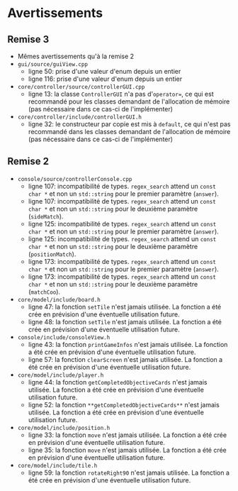 # Avertissements

## Remise 3
* Mêmes avertissements qu'à la remise 2
* `gui/source/guiView.cpp`
  * ligne 50: prise d'une valeur d'enum depuis un entier
  * ligne 116: prise d'une valeur d'enum depuis un entier
* `core/controller/source/controllerGUI.cpp`
  * ligne 13: la classe `ControllerGUI` n'a pas d'`operator=`, ce qui est recommandé pour les classes demandant de l'allocation de mémoire (pas nécessaire dans ce cas-ci de l'implémenter)
* `core/controller/include/controllerGUI.h`
  * ligne 32: le constructeur par copie est mis à `default`, ce qui n'est pas recommandé dans les classes demandant de l'allocation de mémoire (pas nécessaire dans ce cas-ci de l'implémenter)

## Remise 2

* `console/source/controllerConsole.cpp`
  * ligne 107: incompatibilité de types. `regex_search` attend un `const char *` et non un `std::string` pour le premier paramètre (`answer`).
  * ligne 107: incompatibilité de types. `regex_search` attend un `const char *` et non un `std::string` pour le deuxième paramètre (`sideMatch`).
  * ligne 125: incompatibilité de types. `regex_search` attend un `const char *` et non un `std::string` pour le premier paramètre (`answer`).
  * ligne 125: incompatibilité de types. `regex_search` attend un `const char *` et non un `std::string` pour le deuxième paramètre (`positionMatch`).
  * ligne 173: incompatibilité de types. `regex_search` attend un `const char *` et non un `std::string` pour le premier paramètre (`answer`).
  * ligne 173: incompatibilité de types. `regex_search` attend un `const char *` et non un `std::string` pour le deuxième paramètre (`matchCoo`).
* `core/model/include/board.h`
  * ligne 47: la fonction `setTile` n'est jamais utilisée. La fonction a été crée en prévision d'une éventuelle utilisation future.
  * ligne 48: la fonction `setTile` n'est jamais utilisée. La fonction a été crée en prévision d'une éventuelle utilisation future.
* `console/include/consoleView.h`
  * ligne 43: la fonction `printGameInfos` n'est jamais utilisée. La fonction a été crée en prévision d'une éventuelle utilisation future.
  * ligne 57: la fonction `clearScreen` n'est jamais utilisée. La fonction a été crée en prévision d'une éventuelle utilisation future.
* `core/model/include/player.h`
  * ligne 44: la fonction `getCompletedObjectiveCards` n'est jamais utilisée. La fonction a été crée en prévision d'une éventuelle utilisation future.
  * ligne 52: la fonction `**getCompletedObjectiveCards**` n'est jamais utilisée. La fonction a été crée en prévision d'une éventuelle utilisation future.
* `core/model/include/position.h`
  * ligne 33: la fonction `move` n'est jamais utilisée. La fonction a été crée en prévision d'une éventuelle utilisation future.
  * ligne 35: la fonction `move` n'est jamais utilisée. La fonction a été crée en prévision d'une éventuelle utilisation future.
* `core/model/include/tile.h`
  * ligne 59: la fonction `rotateRight90` n'est jamais utilisée. La fonction a été crée en prévision d'une éventuelle utilisation future.
